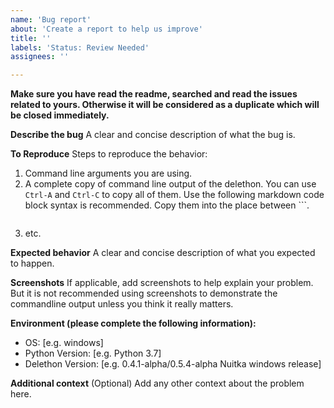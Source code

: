 ```yaml
---
name: 'Bug report'
about: 'Create a report to help us improve'
title: ''
labels: 'Status: Review Needed'
assignees: ''

---
```


**Make sure you have read the readme, searched and read the issues related to yours. Otherwise it will be considered as a duplicate which will be closed immediately.**

**Describe the bug**
A clear and concise description of what the bug is.

**To Reproduce**
Steps to reproduce the behavior:

1. Command line arguments you are using.
2. A complete copy of command line output of the delethon. You can use `Ctrl-A` and `Ctrl-C` to copy all of them. Use the following markdown code block syntax is recommended. Copy them into the place between \`\`\`.

```
```

3. etc.

**Expected behavior**
A clear and concise description of what you expected to happen.

**Screenshots**
If applicable, add screenshots to help explain your problem. But it is not recommended using screenshots to demonstrate the commandline output unless you think it really matters.

**Environment (please complete the following information):**

- OS: [e.g. windows]
- Python Version: [e.g. Python 3.7]
- Delethon Version: [e.g. 0.4.1-alpha/0.5.4-alpha Nuitka windows release]

**Additional context** (Optional)
Add any other context about the problem here.
